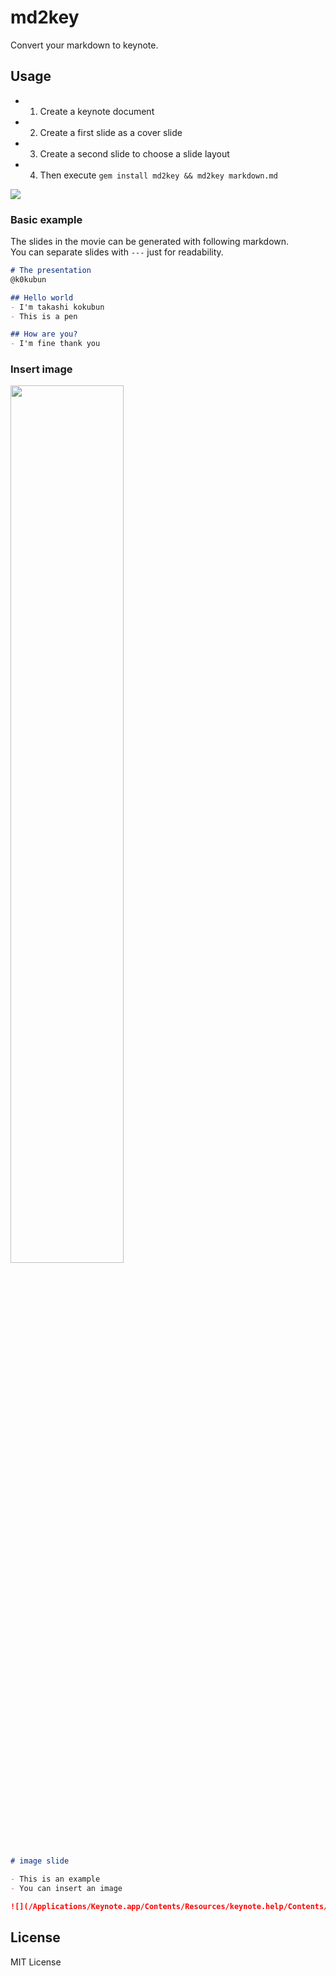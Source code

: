 # md2key

Convert your markdown to keynote.

## Usage

- 1. Create a keynote document
- 2. Create a first slide as a cover slide
- 3. Create a second slide to choose a slide layout
- 4. Then execute `gem install md2key && md2key markdown.md`

![](https://i.gyazo.com/9d4d00164683f516d44b3e536b3dd3e9.gif)

### Basic example

The slides in the movie can be generated with following markdown.  
You can separate slides with `---` just for readability.

```markdown
# The presentation
@k0kubun

## Hello world
- I'm takashi kokubun
- This is a pen

## How are you?
- I'm fine thank you
```

### Insert image

<img src='https://i.gyazo.com/c9870e72ddf35a9dbd487fad4e6968bd.png' width='60%'>

```markdown
# image slide

- This is an example
- You can insert an image

![](/Applications/Keynote.app/Contents/Resources/keynote.help/Contents/Resources/GlobalArt/AppLanding_KeynoteP4.png)
```

## License

MIT License
